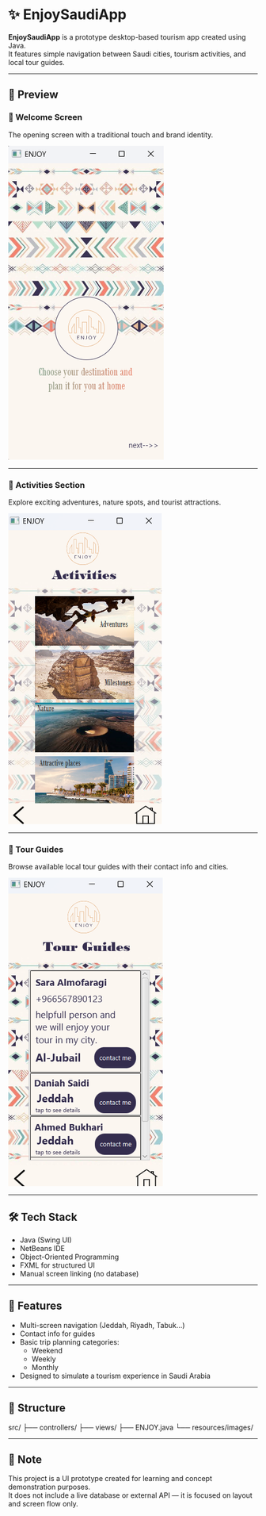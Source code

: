 # ✨ EnjoySaudiApp

**EnjoySaudiApp** is a prototype desktop-based tourism app created using Java.  
It features simple navigation between Saudi cities, tourism activities, and local tour guides.

---

## 🌄 Preview

### 🧭 Welcome Screen  
The opening screen with a traditional touch and brand identity.

![Welcome](assets/welcome-screen.png)

---

### 🌟 Activities Section  
Explore exciting adventures, nature spots, and tourist attractions.

![Activities](assets/activities-section.png)

---

### 👥 Tour Guides  
Browse available local tour guides with their contact info and cities.

![Tour Guides](assets/tour-guides-screen.png)

---

## 🛠️ Tech Stack

- Java (Swing UI)
- NetBeans IDE
- Object-Oriented Programming
- FXML for structured UI
- Manual screen linking (no database)

---

## 🚀 Features

- Multi-screen navigation (Jeddah, Riyadh, Tabuk...)
- Contact info for guides
- Basic trip planning categories:
  - Weekend
  - Weekly
  - Monthly
- Designed to simulate a tourism experience in Saudi Arabia

---

## 📁 Structure

src/
├── controllers/
├── views/
├── ENJOY.java
└── resources/images/



---

## 📝 Note

This project is a UI prototype created for learning and concept demonstration purposes.  
It does not include a live database or external API — it is focused on layout and screen flow only.

